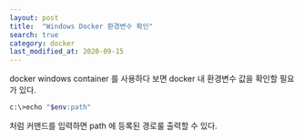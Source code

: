 ```yaml
---
layout: post
title:  "Windows Docker 환경변수 확인"
search: true
category: docker
last_modified_at: 2020-09-15
---
```


docker windows container 를 사용하다 보면 docker 내 환경변수 값을 확인할 필요가 있다.
```bash
c:\>echo "$env:path"
```
처럼 커맨드를 입력하면 path 에 등록된 경로룰 출력할 수 있다.
